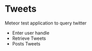 # Tweets

Meteor test application to query twitter
  - Enter user handle
  - Retrieve Tweets
  - Posts Tweets
  

  
